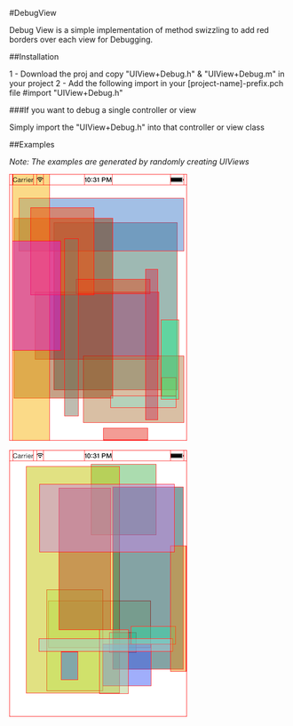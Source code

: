 #DebugView



Debug View is a simple implementation of method swizzling to add red borders over each view for Debugging.

##Installation


1 - Download the proj and copy "UIView+Debug.h" & "UIView+Debug.m" in your project
2 - Add the following import in your [project-name]-prefix.pch file
      #import "UIView+Debug.h"
      
      
###If you want to debug a single controller or view

Simply import the "UIView+Debug.h" into that controller or view class

##Examples 

*Note: The examples are generated by randomly creating UIViews*

![Screenshot 1](./screenshot1.png)

![Screenshot 2](./screenshot2.png)

